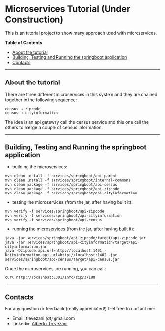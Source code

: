 # Microservices Tutorial (Under Construction)

This is an tutorial project to show many approach used with microservices.

**Table of Contents**
* [About the tutorial](#about-the-tutorial)
* [Building, Testing and Running the springboot application](#building-and-running-the-springboot-application)
* [Contacts](#contacts)

***

## About the tutorial

There are three different microservices in this system and they are chained together in the following sequence:

```
census → zipcode
census → cityinformation
```

The idea is an api gateway call the census service and this one call the others to merge a couple of census information.

***

## Building, Testing and Running the springboot application

* building the microservices:
```
mvn clean install -f services/springboot/api-parent
mvn clean install -f services/springboot/internal-commons
mvn clean package -f services/springboot/api-census
mvn clean package -f services/springboot/api-zipcode
mvn clean package -f services/springboot/api-cityinformation
```
* testing the microservices (from the jar, after having built it):
```
mvn verify -f services/springboot/api-zipcode
mvn verify -f services/springboot/api-cityinformation
mvn verify -f services/springboot/api-census
```
* running the microservices (from the jar, after having built it):
```
java -jar services/springboot/api-zipcode/target/api-zipcode.jar
java -jar services/springboot/api-cityinformation/target/api-cityinformation.jar
java -Dzipcode.api.url=http://localhost:1401 -Dcityinformation.api.url=http://localhost:1402 -jar services/springboot/api-census/target/api-census.jar
```

Once the microservices are running, you can call:
```
curl http://localhost:1301/info/zip/37188
```

***

## Contacts
For any question or feedback (really appreciated!) feel free to contact me:
* Email: trevezani _(at)_ gmail.com
* Linkedin: [Alberto Trevezani](www.linkedin.com/in/albertotrevezani)
